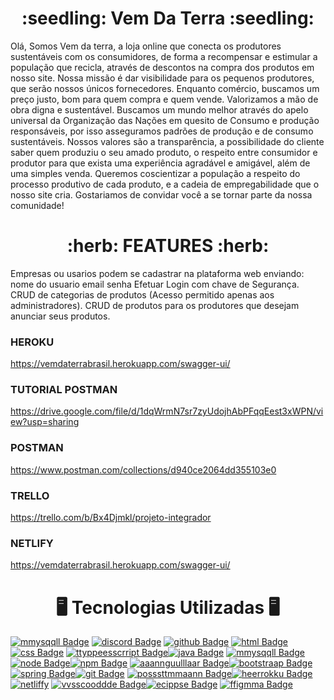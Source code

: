  <h1 align="center">:seedling: Vem Da Terra :seedling:</h1>

Olá, Somos Vem da terra, a loja online que conecta os produtores sustentáveis com os consumidores, de forma a recompensar e estimular a população que recicla, através de descontos na compra dos produtos em nosso site. Nossa missão é dar visibilidade para os pequenos produtores, que serão nossos únicos fornecedores. Enquanto comércio, buscamos um preço justo, bom para quem compra e quem vende. Valorizamos a mão de obra digna e sustentável. Buscamos um mundo melhor através do apelo universal da Organização das Nações em quesito de Consumo e produção responsáveis, por isso asseguramos padrões de produção e de consumo sustentáveis. Nossos valores são a transparência, a possibilidade do cliente saber quem produziu o seu amado produto, o respeito entre consumidor e produtor para que exista uma experiência agradável e amigável, além de uma simples venda. Queremos coscientizar a população a respeito do processo produtivo de cada produto, e a cadeia de empregabilidade que o nosso site cria. Gostariamos de convidar você a se tornar parte da nossa comunidade!

 <h1 align="center">:herb: FEATURES :herb:</h1>

Empresas ou usarios podem se cadastrar na plataforma web enviando: nome do usuario email senha
Efetuar Login com chave de Segurança.
CRUD de categorias de produtos (Acesso permitido apenas aos administradores).
CRUD de produtos para os produtores que desejam anunciar seus produtos.

### HEROKU
https://vemdaterrabrasil.herokuapp.com/swagger-ui/

### TUTORIAL POSTMAN
https://drive.google.com/file/d/1dqWrmN7sr7zyUdojhAbPFqqEest3xWPN/view?usp=sharing

### POSTMAN
https://www.postman.com/collections/d940ce2064dd355103e0

### TRELLO
https://trello.com/b/Bx4Djmkl/projeto-integrador

### NETLIFY
https://vemdaterrabrasil.herokuapp.com/swagger-ui/

 <h1 align="center">🖥️ Tecnologias Utilizadas 🖥️ </h1>
 
[![mmysqqll Badge](https://img.shields.io/badge/MySQL-00000F?style=for-the-badge&logo=mysql&logoColor=white&link=https://github.com/felipe-8847/Projeto-integrador)](https://github.com/felipe-8847/Projeto-integrador)
[![discord Badge](https://img.shields.io/badge/Discord-7289DA?style=for-the-badge&logo=discord&logoColor=white&link=https://github.com/felipe-8847/Projeto-integrador)](https://github.com/felipe-8847/Projeto-integrador)
[![github Badge](https://img.shields.io/badge/GitHub-100000?style=for-the-badge&logo=github&logoColor=white&link=https://github.com/felipe-8847/Projeto-integrador)](https://github.com/felipe-8847/Projeto-integrador)
[![html Badge](https://img.shields.io/badge/HTML5-E34F26?style=for-the-badge&logo=html5&logoColor=white&link=https://github.com/felipe-8847/Projeto-integrador)](https://github.com/felipe-8847/Projeto-integrador)
[![css Badge](	https://img.shields.io/badge/CSS3-1572B6?style=for-the-badge&logo=css3&logoColor=white&link=https://github.com/prisciladuarte)](https://github.com/prisciladuarte)
[![ttyppeesscrript Badge](https://img.shields.io/badge/TypeScript-007ACC?style=for-the-badge&logo=typescript&logoColor=white&link=https://github.com/prisciladuarte)](https://github.com/prisciladuarte)[![java Badge](https://img.shields.io/badge/Java-ED8B00?style=for-the-badge&logo=java&logoColor=white&link=https://github.com/prisciladuarte)](https://github.com/prisciladuarte)
[![mmysqqll Badge](https://img.shields.io/badge/MySQL-00000F?style=for-the-badge&logo=mysql&logoColor=white&link=https://github.com/prisciladuarte)](https://github.com/prisciladuarte)
[![node Badge](https://img.shields.io/badge/Node.js-339933?style=for-the-badge&logo=nodedotjs&logoColor=white&link=https://github.com/prisciladuarte)](https://github.com/prisciladuarte)[![npm Badge](https://img.shields.io/badge/npm-CB3837?style=for-the-badge&logo=npm&logoColor=white&link=https://github.com/prisciladuarte)](https://github.com/prisciladuarte)
[![aaannguulllaar Badge](	https://img.shields.io/badge/Angular-DD0031?style=for-the-badge&logo=angular&logoColor=white&link=https://github.com/prisciladuarte)](https://github.com/prisciladuarte)[![bootstraap Badge](https://img.shields.io/badge/Bootstrap-563D7C?style=for-the-badge&logo=bootstrap&logoColor=white&link=https://github.com/prisciladuarte)](https://github.com/prisciladuarte)
[![spring Badge](https://img.shields.io/badge/Spring-6DB33F?style=for-the-badge&logo=spring&logoColor=white&link=https://github.com/prisciladuarte)](https://github.com/prisciladuarte)[![git Badge](https://img.shields.io/badge/Git-F05032?style=for-the-badge&logo=git&logoColor=white&link=https://github.com/prisciladuarte)](https://github.com/prisciladuarte)
[![posssttmmaann Badge](https://img.shields.io/badge/Postman-FF6C37?style=for-the-badge&logo=Postman&logoColor=white&link=https://github.com/prisciladuarte)](https://github.com/prisciladuarte)[![heerrokku Badge](https://img.shields.io/badge/Heroku-430098?style=for-the-badge&logo=heroku&logoColor=white&link=https://github.com/prisciladuarte)](https://github.com/prisciladuarte)
[![netliffy](https://img.shields.io/badge/Netlify-00C7B7?style=for-the-badge&logo=netlify&logoColor=white&link=https://github.com/prisciladuarte)](https://github.com/prisciladuarte)
[![vvsscooddde Badge](https://img.shields.io/badge/Visual_Studio_Code-0078D4?style=for-the-badge&logo=visual%20studio%20code&logoColor=white&link=https://github.com/prisciladuarte)](https://github.com/prisciladuarte)[![ecippse Badge](https://img.shields.io/badge/Eclipse-2C2255?style=for-the-badge&logo=eclipse&logoColor=white&link=https://github.com/prisciladuarte)](https://github.com/prisciladuarte)
[![ffigmma Badge](https://img.shields.io/badge/Figma-F24E1E?style=for-the-badge&logo=figma&logoColor=white&link=https://github.com/prisciladuarte)](https://github.com/prisciladuarte)
